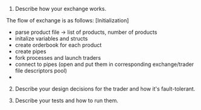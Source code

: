1. Describe how your exchange works.

The flow of exchange is as follows:
[Initialization]
- parse product file -> list of products, number of products
- initalize variables and structs
- create orderbook for each product
- create pipes
- fork processes and launch traders
- connect to pipes (open and put them in corresponding exchange/trader file descriptors pool)
- 

2. Describe your design decisions for the trader and how it's fault-tolerant.



3. Describe your tests and how to run them.
